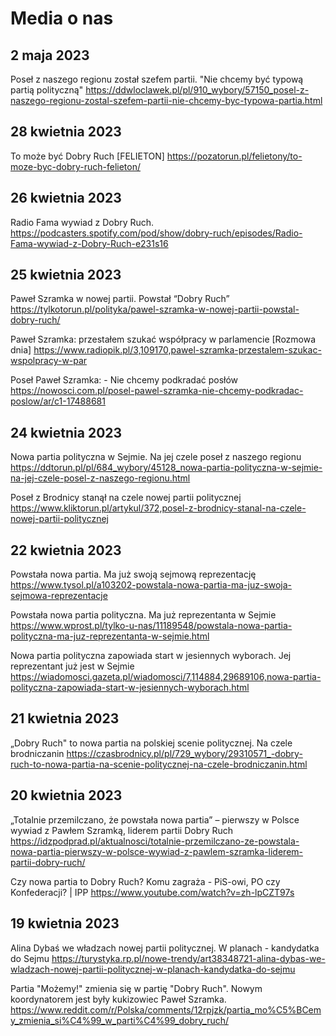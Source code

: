 # Media o nas

## 2 maja 2023

Poseł z naszego regionu został szefem partii. "Nie chcemy być typową partią polityczną"
https://ddwloclawek.pl/pl/910_wybory/57150_posel-z-naszego-regionu-zostal-szefem-partii-nie-chcemy-byc-typowa-partia.html

## 28 kwietnia 2023

To może być Dobry Ruch [FELIETON]
https://pozatorun.pl/felietony/to-moze-byc-dobry-ruch-felieton/

## 26 kwietnia 2023

Radio Fama wywiad z Dobry Ruch.
https://podcasters.spotify.com/pod/show/dobry-ruch/episodes/Radio-Fama-wywiad-z-Dobry-Ruch-e231s16

## 25 kwietnia 2023

Paweł Szramka w nowej partii. Powstał “Dobry Ruch”
https://tylkotorun.pl/polityka/pawel-szramka-w-nowej-partii-powstal-dobry-ruch/

Paweł Szramka: przestałem szukać współpracy w parlamencie [Rozmowa dnia]
https://www.radiopik.pl/3,109170,pawel-szramka-przestalem-szukac-wspolpracy-w-par

Poseł Paweł Szramka: - Nie chcemy podkradać posłów
https://nowosci.com.pl/posel-pawel-szramka-nie-chcemy-podkradac-poslow/ar/c1-17488681

## 24 kwietnia 2023

Nowa partia polityczna w Sejmie. Na jej czele poseł z naszego regionu
https://ddtorun.pl/pl/684_wybory/45128_nowa-partia-polityczna-w-sejmie-na-jej-czele-posel-z-naszego-regionu.html

Poseł z Brodnicy stanął na czele nowej partii politycznej
https://www.kliktorun.pl/artykul/372,posel-z-brodnicy-stanal-na-czele-nowej-partii-politycznej

## 22 kwietnia 2023

Powstała nowa partia. Ma już swoją sejmową reprezentację
https://www.tysol.pl/a103202-powstala-nowa-partia-ma-juz-swoja-sejmowa-reprezentacje

Powstała nowa partia polityczna. Ma już reprezentanta w Sejmie
https://www.wprost.pl/tylko-u-nas/11189548/powstala-nowa-partia-polityczna-ma-juz-reprezentanta-w-sejmie.html

Nowa partia polityczna zapowiada start w jesiennych wyborach. Jej reprezentant już jest w Sejmie
https://wiadomosci.gazeta.pl/wiadomosci/7,114884,29689106,nowa-partia-polityczna-zapowiada-start-w-jesiennych-wyborach.html

## 21 kwietnia 2023

„Dobry Ruch" to nowa partia na polskiej scenie politycznej. Na czele brodniczanin
https://czasbrodnicy.pl/pl/729_wybory/29310571_-dobry-ruch-to-nowa-partia-na-scenie-politycznej-na-czele-brodniczanin.html

## 20 kwietnia 2023

„Totalnie przemilczano, że powstała nowa partia” – pierwszy w Polsce wywiad z Pawłem Szramką, liderem partii Dobry Ruch
https://idzpodprad.pl/aktualnosci/totalnie-przemilczano-ze-powstala-nowa-partia-pierwszy-w-polsce-wywiad-z-pawlem-szramka-liderem-partii-dobry-ruch/

Czy nowa partia to Dobry Ruch? Komu zagraża - PiS-owi, PO czy Konfederacji? | IPP
https://www.youtube.com/watch?v=zh-lpCZT97s

## 19 kwietnia 2023

Alina Dybaś we władzach nowej partii politycznej. W planach - kandydatka do Sejmu
https://turystyka.rp.pl/nowe-trendy/art38348721-alina-dybas-we-wladzach-nowej-partii-politycznej-w-planach-kandydatka-do-sejmu

Partia "Możemy!" zmienia się w partię "Dobry Ruch". Nowym koordynatorem jest były kukizowiec Paweł Szramka.
https://www.reddit.com/r/Polska/comments/12rpjzk/partia_mo%C5%BCemy_zmienia_si%C4%99_w_parti%C4%99_dobry_ruch/
